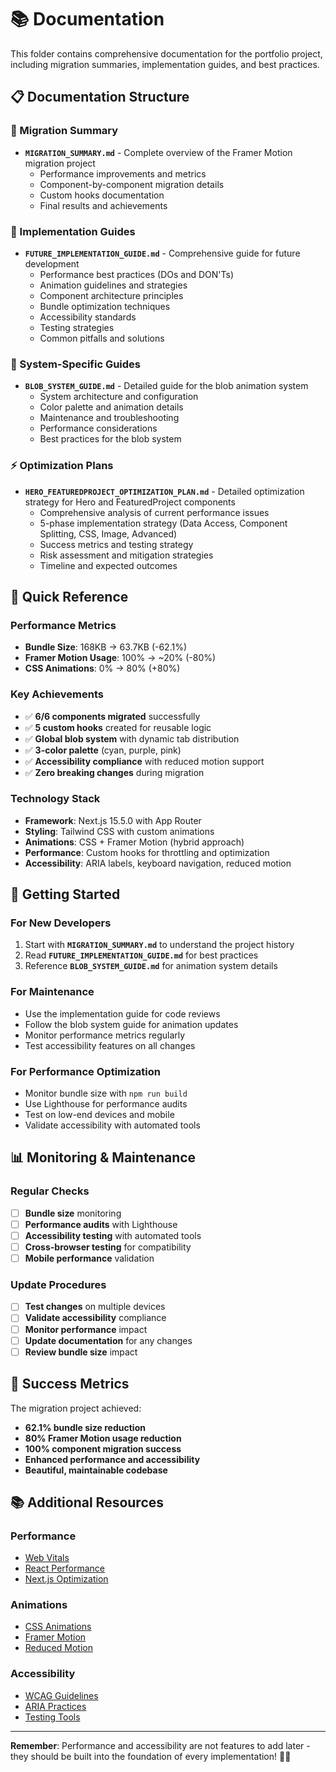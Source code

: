 # 📚 Documentation

This folder contains comprehensive documentation for the portfolio project, including migration summaries, implementation guides, and best practices.

## 📋 **Documentation Structure**

### **📖 Migration Summary**
- **`MIGRATION_SUMMARY.md`** - Complete overview of the Framer Motion migration project
  - Performance improvements and metrics
  - Component-by-component migration details
  - Custom hooks documentation
  - Final results and achievements

### **🚀 Implementation Guides**
- **`FUTURE_IMPLEMENTATION_GUIDE.md`** - Comprehensive guide for future development
  - Performance best practices (DOs and DON'Ts)
  - Animation guidelines and strategies
  - Component architecture principles
  - Bundle optimization techniques
  - Accessibility standards
  - Testing strategies
  - Common pitfalls and solutions

### **🎨 System-Specific Guides**
- **`BLOB_SYSTEM_GUIDE.md`** - Detailed guide for the blob animation system
  - System architecture and configuration
  - Color palette and animation details
  - Maintenance and troubleshooting
  - Performance considerations
  - Best practices for the blob system

### **⚡ Optimization Plans**
- **`HERO_FEATUREDPROJECT_OPTIMIZATION_PLAN.md`** - Detailed optimization strategy for Hero and FeaturedProject components
  - Comprehensive analysis of current performance issues
  - 5-phase implementation strategy (Data Access, Component Splitting, CSS, Image, Advanced)
  - Success metrics and testing strategy
  - Risk assessment and mitigation strategies
  - Timeline and expected outcomes

## 🎯 **Quick Reference**

### **Performance Metrics**
- **Bundle Size**: 168KB → 63.7KB (-62.1%)
- **Framer Motion Usage**: 100% → ~20% (-80%)
- **CSS Animations**: 0% → 80% (+80%)

### **Key Achievements**
- ✅ **6/6 components migrated** successfully
- ✅ **5 custom hooks** created for reusable logic
- ✅ **Global blob system** with dynamic tab distribution
- ✅ **3-color palette** (cyan, purple, pink)
- ✅ **Accessibility compliance** with reduced motion support
- ✅ **Zero breaking changes** during migration

### **Technology Stack**
- **Framework**: Next.js 15.5.0 with App Router
- **Styling**: Tailwind CSS with custom animations
- **Animations**: CSS + Framer Motion (hybrid approach)
- **Performance**: Custom hooks for throttling and optimization
- **Accessibility**: ARIA labels, keyboard navigation, reduced motion

## 🔧 **Getting Started**

### **For New Developers**
1. Start with **`MIGRATION_SUMMARY.md`** to understand the project history
2. Read **`FUTURE_IMPLEMENTATION_GUIDE.md`** for best practices
3. Reference **`BLOB_SYSTEM_GUIDE.md`** for animation system details

### **For Maintenance**
- Use the implementation guide for code reviews
- Follow the blob system guide for animation updates
- Monitor performance metrics regularly
- Test accessibility features on all changes

### **For Performance Optimization**
- Monitor bundle size with `npm run build`
- Use Lighthouse for performance audits
- Test on low-end devices and mobile
- Validate accessibility with automated tools

## 📊 **Monitoring & Maintenance**

### **Regular Checks**
- [ ] **Bundle size** monitoring
- [ ] **Performance audits** with Lighthouse
- [ ] **Accessibility testing** with automated tools
- [ ] **Cross-browser testing** for compatibility
- [ ] **Mobile performance** validation

### **Update Procedures**
- [ ] **Test changes** on multiple devices
- [ ] **Validate accessibility** compliance
- [ ] **Monitor performance** impact
- [ ] **Update documentation** for any changes
- [ ] **Review bundle size** impact

## 🎉 **Success Metrics**

The migration project achieved:
- **62.1% bundle size reduction**
- **80% Framer Motion usage reduction**
- **100% component migration success**
- **Enhanced performance and accessibility**
- **Beautiful, maintainable codebase**

## 📚 **Additional Resources**

### **Performance**
- [Web Vitals](https://web.dev/vitals/)
- [React Performance](https://react.dev/learn/render-and-commit)
- [Next.js Optimization](https://nextjs.org/docs/advanced-features/performance)

### **Animations**
- [CSS Animations](https://developer.mozilla.org/en-US/docs/Web/CSS/CSS_Animations)
- [Framer Motion](https://www.framer.com/motion/)
- [Reduced Motion](https://developer.mozilla.org/en-US/docs/Web/CSS/@media/prefers-reduced-motion)

### **Accessibility**
- [WCAG Guidelines](https://www.w3.org/WAI/WCAG21/quickref/)
- [ARIA Practices](https://www.w3.org/WAI/ARIA/apg/)
- [Testing Tools](https://www.w3.org/WAI/ER/tools/)

---

**Remember**: Performance and accessibility are not features to add later - they should be built into the foundation of every implementation! 🚀✨

